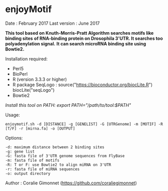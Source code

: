 # enjoyMotif

Date : February 2017 
Last version : June 2017

**This tool based on Knuth-Morris-Pratt Algorithm searches motifs like binding sites**
**of RNA-binding protein on Drosophila 3'UTR. It searches too polyadenylation signal.**
**It can search microRNA binding site using Bowtie2.**	 

Installation required:

- Perl5
- BioPerl
- R (version 3.3.3 or higher)
- R package SeqLogo :
	source("https://bioconductor.org/biocLite.R")
	biocLite("seqLogo")
- Bowtie2

*Install this tool on PATH: export PATH="/path/to/tool:$PATH"*

Usage:

	enjoymotif.sh -d [DISTANCE] -g [GENELIST] -G [UTRGenome] -m [MOTIF] -R [T/F] -r [mirna.fa] -o [OUTPUT]

Options:

	-d: maximum distance between 2 binding sites
	-g: gene list
	-G: fasta file of 3'UTR genome sequences from FlyBase
	-m: fasta file of motifs
	-R: T or F: use Bowtie2 to align miRNA on 3'UTR
	-r: fasta file of miRNA sequences
  	-o: output directory

Author :
	Coralie Gimonnet (https://github.com/coraliegimonnet)
